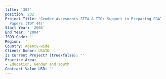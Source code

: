 ```yaml
---
title: '307'
position: 232
Project Title: 'Gender Assesments STTA & TTO: Support in Preparing EGAT/WID Topical
  Papers (TDY 44)'
Start Year: '2004'
End Year: '2004'
ISO3 Code: ''
Region: ''
Country: Agency-wide
Client/ Donor: USAID
Is Current Project? (true/false): ''
Practice Area:
- Education, Gender and Youth
Contract Value USD: ''
---
```



